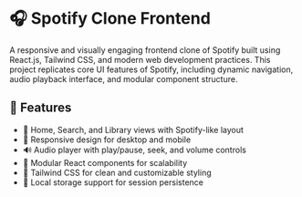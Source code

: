
# 🎧 Spotify Clone Frontend

A responsive and visually engaging frontend clone of Spotify built using React.js, Tailwind CSS, and modern web development practices. This project replicates core UI features of Spotify, including dynamic navigation, audio playback interface, and modular component structure.

## 🚀 Features

- 🎵 Home, Search, and Library views with Spotify-like layout
- 📱 Responsive design for desktop and mobile
- 🔊 Audio player with play/pause, seek, and volume controls
- 🧩 Modular React components for scalability
- 🎨 Tailwind CSS for clean and customizable styling
- 💾 Local storage support for session persistence

